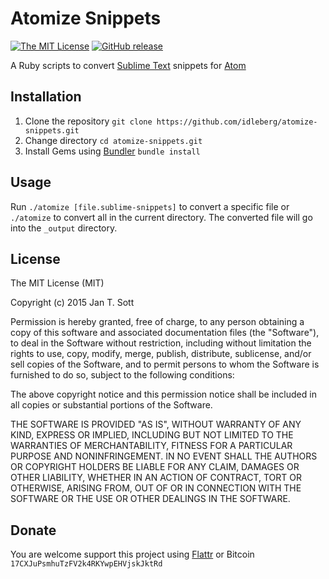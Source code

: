 # Atomize Snippets

[![The MIT License](https://img.shields.io/badge/license-MIT-orange.svg?style=flat-square)](http://opensource.org/licenses/MIT)
[![GitHub release](https://img.shields.io/github/release/idleberg/atomize-snippets.svg?style=flat-square)](https://github.com/idleberg/atomize-snippets/releases)

A Ruby scripts to convert [Sublime Text](http://www.sublimetext.com/) snippets for [Atom](http://atom.io)

## Installation

1. Clone the repository `git clone https://github.com/idleberg/atomize-snippets.git`
2. Change directory `cd atomize-snippets.git`
3. Install Gems using [Bundler](http://bundler.io/) `bundle install`

## Usage

Run `./atomize [file.sublime-snippets]` to convert a specific file or `./atomize` to convert all in the current directory. The converted file will go into the `_output` directory.

## License

The MIT License (MIT)

Copyright (c) 2015 Jan T. Sott

Permission is hereby granted, free of charge, to any person obtaining a copy of this software and associated documentation files (the "Software"), to deal in the Software without restriction, including without limitation the rights to use, copy, modify, merge, publish, distribute, sublicense, and/or sell copies of the Software, and to permit persons to whom the Software is furnished to do so, subject to the following conditions:

The above copyright notice and this permission notice shall be included in all copies or substantial portions of the Software.

THE SOFTWARE IS PROVIDED "AS IS", WITHOUT WARRANTY OF ANY KIND, EXPRESS OR IMPLIED, INCLUDING BUT NOT LIMITED TO THE WARRANTIES OF MERCHANTABILITY, FITNESS FOR A PARTICULAR PURPOSE AND NONINFRINGEMENT. IN NO EVENT SHALL THE AUTHORS OR COPYRIGHT HOLDERS BE LIABLE FOR ANY CLAIM, DAMAGES OR OTHER LIABILITY, WHETHER IN AN ACTION OF CONTRACT, TORT OR OTHERWISE, ARISING FROM, OUT OF OR IN CONNECTION WITH THE SOFTWARE OR THE USE OR OTHER DEALINGS IN THE SOFTWARE.

## Donate

You are welcome support this project using [Flattr](https://flattr.com/submit/auto?user_id=idleberg&url=https://github.com/idleberg/atomize-snippets) or Bitcoin `17CXJuPsmhuTzFV2k4RKYwpEHVjskJktRd`